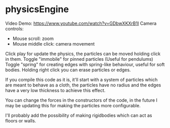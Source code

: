 # physicsEngine
Video Demo: https://www.youtube.com/watch?v=GDbwXKXrB1I
Camera controls: 
* Mouse scroll: zoom
* Mouse middle click: camera movement

Click play for update the physics, the particles can be moved holding click in them. 
Toggle "immobile" for pinned particles (Useful for pendulums)
Toggle "spring" for creating edges with spring-like behaviour, useful for soft bodies.
Holding right click you can erase particles or edges.

If you compile this code as it is, it'll start with a system of particles which are meant to behave as a cloth, the particles have no radius and the edges have a very low thickness to achieve this effect.

You can change the forces in the constructors of the code, in the future I may be updating this for making the particles more configurable.

I'll probably add the possibility of making rigidbodies which can act as floors or walls.
